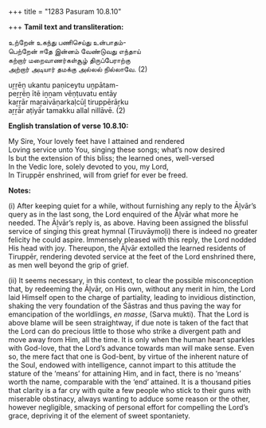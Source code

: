 +++
title = "1283 Pasuram 10.8.10"

+++
**Tamil text and transliteration:**

உற்றேன் உகந்து பணிசெய்து உன்பாதம்-  
பெற்றேன் ஈதே இன்னம் வேண்டுவது எந்தாய்  
கற்றார் மறைவாணர்கள்சூழ் திருப்பேராற்கு  
அற்றார் அடியார் தமக்கு அல்லல் நில்லாவே. (2)

uṟṟēṉ ukantu paṇiceytu uṉpātam-  
peṟṟēṉ ītē iṉṉam vēṇṭuvatu entāy  
kaṟṟār maṟaivāṇarkaḷcūḻ tiruppērāṟku  
aṟṟār aṭiyār tamakku allal nillāvē. (2)

**English translation of verse 10.8.10:**

My Sire, Your lovely feet have I attained and rendered  
Loving service unto You, singing these songs; what’s now desired  
Is but the extension of this bliss; the learned ones, well-versed  
In the Vedic lore, solely devoted to you, my Lord,  
In Tiruppēr enshrined, will from grief for ever be freed.

**Notes:**

\(i\) After keeping quiet for a while, without furnishing any reply to the Āḻvār’s query as in the last song, the Lord enquired of the Āḻvār what more he needed. The Āḻvār’s reply is, as above. Having been assigned the blissful service of singing this great hymnal (Tiruvāymoḻi) there is indeed no greater felicity he could aspire. Immensely pleased with this reply, the Lord nodded His head with joy. Thereupon, the Āḻvār extolled the learned residents of Tiruppēr, rendering devoted service at the feet of the Lord enshrined there, as men well beyond the grip of grief.

\(ii\) It seems necessary, in this context, to clear the possible misconception that, by redeeming the Āḻvār, on His own, without any merit in him, the Lord laid Himself open to the charge of partiality, leading to invidious distinction, shaking the very foundation of the Śāstras and thus paving the way for emancipation of the worldlings, *en masse*, (Sarva mukti). That the Lord is above blame will be seen straightway, if due note is taken of the fact that the Lord can do precious little to those who strike a divergent path and move away from Him, all the time. It is only when the human heart sparkles with God-love, that the Lord’s advance towards man will make sense. Even so, the mere fact that one is God-bent, by virtue of the inherent nature of the Soul, endowed with intelligence, cannot impart to this attitude the stature of the ‘means’ for attaining Him, and in fact, there is no ‘means’ worth the name, comparable with the ‘end’ attained. It is a thousand pities that clarity is a far cry with quite a few people who stick to their guns with miserable obstinacy, always wanting to adduce some reason or the other, however negligible, smacking of personal effort for compelling the Lord’s grace, depriving it of the element of sweet spontaniety.


